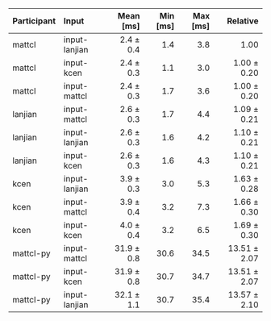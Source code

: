 | Participant | Input | Mean [ms] | Min [ms] | Max [ms] | Relative |
|:---|:---|---:|---:|---:|---:|
| mattcl | input-lanjian | 2.4 ± 0.4 | 1.4 | 3.8 | 1.00 |
| mattcl | input-kcen | 2.4 ± 0.3 | 1.1 | 3.0 | 1.00 ± 0.20 |
| mattcl | input-mattcl | 2.4 ± 0.3 | 1.7 | 3.6 | 1.00 ± 0.20 |
| lanjian | input-mattcl | 2.6 ± 0.3 | 1.7 | 4.4 | 1.09 ± 0.21 |
| lanjian | input-lanjian | 2.6 ± 0.3 | 1.6 | 4.2 | 1.10 ± 0.21 |
| lanjian | input-kcen | 2.6 ± 0.3 | 1.6 | 4.3 | 1.10 ± 0.21 |
| kcen | input-lanjian | 3.9 ± 0.3 | 3.0 | 5.3 | 1.63 ± 0.28 |
| kcen | input-mattcl | 3.9 ± 0.4 | 3.2 | 7.3 | 1.66 ± 0.30 |
| kcen | input-kcen | 4.0 ± 0.4 | 3.2 | 6.5 | 1.69 ± 0.30 |
| mattcl-py | input-mattcl | 31.9 ± 0.8 | 30.6 | 34.5 | 13.51 ± 2.07 |
| mattcl-py | input-kcen | 31.9 ± 0.8 | 30.7 | 34.7 | 13.51 ± 2.07 |
| mattcl-py | input-lanjian | 32.1 ± 1.1 | 30.7 | 35.4 | 13.57 ± 2.10 |
